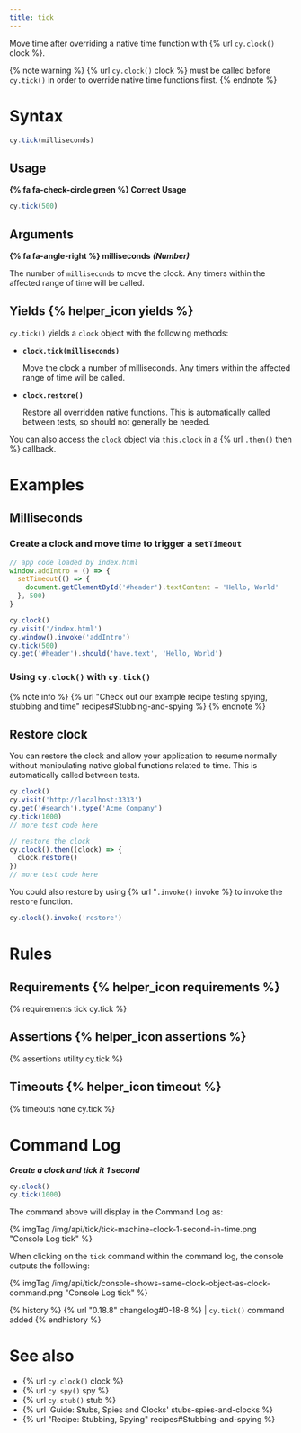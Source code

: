```yaml
---
title: tick
---
```


Move time after overriding a native time function with {% url `cy.clock()` clock %}.

{% note warning %}
{% url `cy.clock()` clock %} must be called before `cy.tick()` in order to override native time functions first.
{% endnote %}

# Syntax

```javascript
cy.tick(milliseconds)
```

## Usage

**{% fa fa-check-circle green %} Correct Usage**

```javascript
cy.tick(500)
```

## Arguments

**{% fa fa-angle-right %} milliseconds** ***(Number)***

The number of `milliseconds` to move the clock. Any timers within the affected range of time will be called.

## Yields {% helper_icon yields %}

`cy.tick()` yields a `clock` object with the following methods:

- **`clock.tick(milliseconds)`**

  Move the clock a number of milliseconds. Any timers within the affected range of time will be called.

- **`clock.restore()`**

  Restore all overridden native functions. This is automatically called between tests, so should not generally be needed.

You can also access the `clock` object via `this.clock` in a {% url `.then()` then %} callback.

# Examples

## Milliseconds

### Create a clock and move time to trigger a `setTimeout`

```javascript
// app code loaded by index.html
window.addIntro = () => {
  setTimeout(() => {
    document.getElementById('#header').textContent = 'Hello, World'
  }, 500)
}
```

```javascript
cy.clock()
cy.visit('/index.html')
cy.window().invoke('addIntro')
cy.tick(500)
cy.get('#header').should('have.text', 'Hello, World')
```

### Using `cy.clock()` with `cy.tick()`

{% note info %}
{% url "Check out our example recipe testing spying, stubbing and time" recipes#Stubbing-and-spying %}
{% endnote %}

## Restore clock

You can restore the clock and allow your application to resume normally without manipulating native global functions related to time. This is automatically called between tests.

```javascript
cy.clock()
cy.visit('http://localhost:3333')
cy.get('#search').type('Acme Company')
cy.tick(1000)
// more test code here

// restore the clock
cy.clock().then((clock) => {
  clock.restore()
})
// more test code here
```

You could also restore by using {% url "`.invoke()` invoke %}  to invoke the `restore` function.

```js
cy.clock().invoke('restore')
```

# Rules

## Requirements {% helper_icon requirements %}

{% requirements tick cy.tick %}

## Assertions {% helper_icon assertions %}

{% assertions utility cy.tick %}

## Timeouts {% helper_icon timeout %}

{% timeouts none cy.tick %}

# Command Log

***Create a clock and tick it 1 second***

```javascript
cy.clock()
cy.tick(1000)
```

The command above will display in the Command Log as:

{% imgTag /img/api/tick/tick-machine-clock-1-second-in-time.png "Console Log tick" %}

When clicking on the `tick` command within the command log, the console outputs the following:

{% imgTag /img/api/tick/console-shows-same-clock-object-as-clock-command.png "Console Log tick" %}

{% history %}
{% url "0.18.8" changelog#0-18-8 %} | `cy.tick()` command added
{% endhistory %}

# See also

- {% url `cy.clock()` clock %}
- {% url `cy.spy()` spy %}
- {% url `cy.stub()` stub %}
- {% url 'Guide: Stubs, Spies and Clocks' stubs-spies-and-clocks %}
- {% url "Recipe: Stubbing, Spying" recipes#Stubbing-and-spying %}
